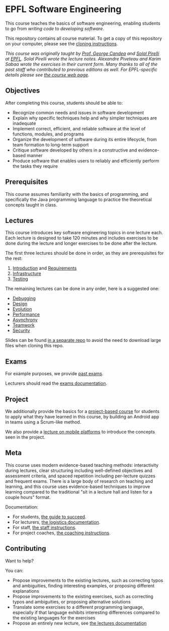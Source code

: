 # EPFL Software Engineering

This course teaches the basics of software engineering,
enabling students to go from _writing code_ to _developing software_.

This repository contains all course material.
To get a copy of this repository on your computer, please see the [cloning instructions](documentation/Cloning.md).

_This course was originally taught by [Prof. George Candea](https://dslab.epfl.ch/people/candea/) and [Solal Pirelli](https://dslab.epfl.ch/people/pirelli/) at [EPFL](https://ic.epfl.ch)._
_Solal Pirelli wrote the lecture notes. Alexandre Piveteau and Karim Sabaa wrote the exercises in their current form. Many thanks to all of the past staff who contributed to previous editions as well._
_For EPFL-specific details please see [the course web page](https://dslab.epfl.ch/teaching/sweng/)._


## Objectives

After completing this course, students should be able to:
- Recognize common needs and issues in software development
- Explain why specific techniques help and why simpler techniques are inadequate
- Implement correct, efficient, and reliable software at the level of functions, modules, and programs
- Organize the development of software during its entire lifecycle, from team formation to long-term support
- Critique software developed by others in a constructive and evidence-based manner
- Produce software that enables users to reliably and efficiently perform the tasks they require


## Prerequisites

This course assumes familiarity with the basics of programming, and specifically the Java programming language to practice the theoretical concepts taught in class.


## Lectures

This course introduces key software engineering topics in one lecture each.
Each lecture is designed to take 120 minutes and includes exercises to be done during the lecture and longer exercises to be done after the lecture.

The first three lectures should be done in order, as they are prerequisites for the rest:

1. [Introduction](lectures/Introduction/) and [Requirements](lectures/Requirements/)
2. [Infrastructure](lectures/Infrastructure/)
3. [Testing](lectures/Testing/)

The remaining lectures can be done in any order, here is a suggested one:

- [Debugging](lectures/Debugging/)
- [Design](lectures/Design/)
- [Evolution](lectures/Evolution/)
- [Performance](lectures/Performance/)
- [Asynchrony](lectures/Asynchrony/)
- [Teamwork](lectures/Teamwork/)
- [Security](lectures/Security/)

Slides can be found [in a separate repo](https://github.com/sweng-epfl/public-slides) to avoid the need to download large files when cloning this repo.


## Exams

For example purposes, we provide [past exams](exams/).

Lecturers should read the [exams documentation](documentation/Exams.md).


## Project

We additionally provide the basics for a [project-based course](project/) for students to apply what they have learned in this course,
by building an Android app in teams using a Scrum-like method.

We also provide a [lecture on mobile platforms](lectures/Mobile) to introduce the concepts seen in the project.


## Meta

This course uses modern evidence-based teaching methods: interactivity during lectures, clear structuring including well-defined objectives and assessment criteria,
and spaced repetition including per-lecture quizzes and frequent exams.
There is a large body of research on teaching and learning, and this course uses evidence-based techniques to improve
learning compared to the traditional "sit in a lecture hall and listen for a couple hours" format.

Documentation:
- For students, [the guide to succeed](documentation/Succeeding.md).
- For lecturers, [the logistics documentation](documentation/Logistics.md).
- For staff, [the staff instructions](documentation/Staff.md).
- For project coaches, [the coaching instructions](documentation/Coaching.md).


## Contributing

Want to help?

You can:
- Propose improvements to the existing lectures, such as correcting typos and ambiguities, finding interesting examples, or proposing different explanations
- Propose improvements to the existing exercises, such as correcting typos and ambiguities, or proposing alternative solutions
- Translate some exercises to a different programming language, especially if that language exhibits interesting differences compared to the existing languages for the exercises
- Propose an entirely new lecture, see [the lectures documentation](documentation/Lectures.md)
